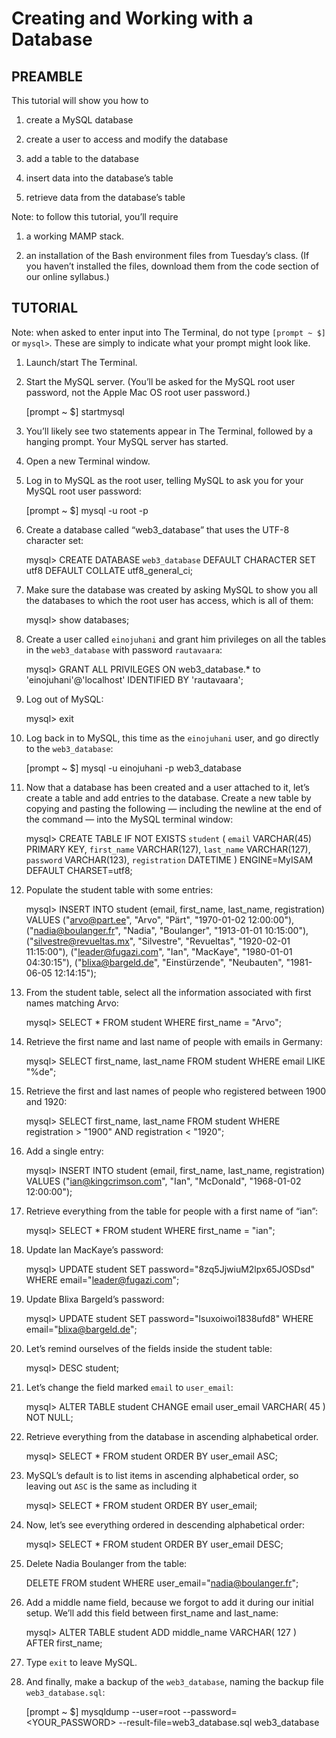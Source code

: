 # Creating and Working with a Database

## PREAMBLE

This tutorial will show you how to

1. create a MySQL database

2. create a user to access and modify the database

3. add a table to the database

4. insert data into the database’s table

5. retrieve data from the database’s table

Note: to follow this tutorial, you’ll require

1. a working MAMP stack.

2. an installation of the Bash environment files from Tuesday’s class. (If you
   haven’t installed the files, download them from the code section of our
   online syllabus.)

## TUTORIAL

Note: when asked to enter input into The Terminal, do not type `[prompt ~ $]` or `mysql>`. These are simply to indicate what your prompt might look like.

1.  Launch/start The Terminal.

2.  Start the MySQL server. (You’ll be asked for the MySQL root user password,
    not the Apple Mac OS root user password.)

      [prompt ~ $] startmysql

3.  You’ll likely see two statements appear in The Terminal, followed by a
    hanging prompt. Your MySQL server has started.

4.  Open a new Terminal window.

5.  Log in to MySQL as the root user, telling MySQL to ask you for your MySQL
    root user password:

      [prompt ~ $] mysql -u root -p

6.  Create a database called “web3_database” that uses the UTF-8 character set:

      mysql> CREATE DATABASE `web3_database` DEFAULT CHARACTER SET utf8 DEFAULT COLLATE utf8_general_ci;

7.  Make sure the database was created by asking MySQL to show you all the
    databases to which the root user has access, which is all of them:

      mysql> show databases;

8.  Create a user called `einojuhani` and grant him privileges on all the tables
    in the `web3_database` with password `rautavaara`:

      mysql> GRANT ALL PRIVILEGES ON web3_database.* to 'einojuhani'@'localhost' IDENTIFIED BY 'rautavaara';

9. Log out of MySQL:

      mysql> exit

10. Log back in to MySQL, this time as the `einojuhani` user, and go directly to
    the `web3_database`:

      [prompt ~ $] mysql -u einojuhani -p web3_database

11. Now that a database has been created and a user attached to it, let’s create a table and add entries to the database. Create a new table by copying and pasting the following — including the newline at the end of the command — into the MySQL terminal window:

      mysql> CREATE TABLE IF NOT EXISTS `student` (
         `email`        VARCHAR(45) PRIMARY KEY,
         `first_name`   VARCHAR(127),
         `last_name`    VARCHAR(127),
         `password`     VARCHAR(123),
         `registration` DATETIME
      ) ENGINE=MyISAM DEFAULT CHARSET=utf8;

12. Populate the student table with some entries:

      mysql> INSERT INTO student
      (email, first_name, last_name, registration)
      VALUES
      ("arvo@part.ee", "Arvo", "Pärt", "1970-01-02 12:00:00"),
      ("nadia@boulanger.fr", "Nadia", "Boulanger", "1913-01-01 10:15:00"),
      ("silvestre@revueltas.mx", "Silvestre", "Revueltas", "1920-02-01 11:15:00"),
      ("leader@fugazi.com", "Ian", "MacKaye", "1980-01-01 04:30:15"),
      ("blixa@bargeld.de", "Einstürzende", "Neubauten", "1981-06-05 12:14:15");

13. From the student table, select all the information associated with first
    names matching Arvo:

      mysql> SELECT * FROM student WHERE first_name = "Arvo";

14. Retrieve the first name and last name of people with emails in Germany:

      mysql> SELECT first_name, last_name FROM student WHERE email LIKE "%de";

15. Retrieve the first and last names of people who registered between 1900 and
    1920:

      mysql> SELECT first_name, last_name FROM student WHERE registration > "1900" AND registration < "1920";

16. Add a single entry:

      mysql> INSERT INTO student
      (email, first_name, last_name, registration)
      VALUES
      ("ian@kingcrimson.com", "Ian", "McDonald", "1968-01-02 12:00:00");

17. Retrieve everything from the table for people with a first name of “ian”:

      mysql> SELECT * FROM student WHERE first_name = "ian";

18. Update Ian MacKaye’s password:

      mysql> UPDATE student SET password="8zq5JjwiuM2lpx65JOSDsd" WHERE email="leader@fugazi.com";

19. Update Blixa Bargeld’s password:

      mysql> UPDATE student SET password="lsuxoiwoi1838ufd8" WHERE email="blixa@bargeld.de";

20. Let’s remind ourselves of the fields inside the student table:

      mysql> DESC student;

21. Let’s change the field marked `email` to `user_email`:

      mysql> ALTER TABLE student CHANGE email user_email VARCHAR( 45 ) NOT NULL;

22. Retrieve everything from the database in ascending alphabetical order.

      mysql> SELECT * FROM student ORDER BY user_email ASC;

23. MySQL’s default is to list items in ascending alphabetical order, so leaving
    out `ASC` is the same as including it

      mysql> SELECT * FROM student ORDER BY user_email;

24. Now, let’s see everything ordered in descending alphabetical order:

      mysql> SELECT * FROM student ORDER BY user_email DESC;

25. Delete Nadia Boulanger from the table:

      DELETE FROM student WHERE user_email="nadia@boulanger.fr";

26. Add a middle name field, because we forgot to add it during our initial
    setup. We’ll add this field between first_name and last_name:

      mysql> ALTER TABLE student ADD middle_name VARCHAR( 127 ) AFTER first_name;

27. Type `exit` to leave MySQL.

28. And finally, make a backup of the `web3_database`, naming the backup file
    `web3_database.sql`:

      [prompt ~ $] mysqldump --user=root --password=<YOUR_PASSWORD> --result-file=web3_database.sql web3_database
